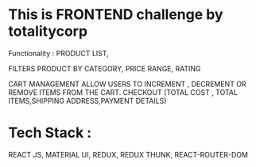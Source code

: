 # This is FRONTEND challenge by totalitycorp
Functionality :
PRODUCT LIST,


FILTERS
PRODUCT BY CATEGORY,
PRICE RANGE,
RATING


CART MANAGEMENT
ALLOW USERS TO INCREMENT , DECREMENT OR REMOVE ITEMS FROM THE CART.
CHECKOUT (TOTAL COST , TOTAL ITEMS,SHIPPING ADDRESS,PAYMENT DETAILS)

# Tech Stack : 
REACT JS, MATERIAL UI, REDUX, REDUX THUNK, REACT-ROUTER-DOM



